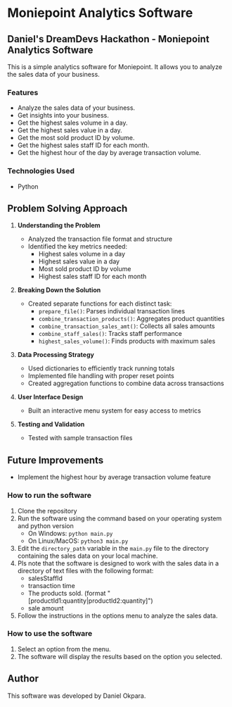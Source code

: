 # Moniepoint Analytics Software

## Daniel's DreamDevs Hackathon - Moniepoint Analytics Software

This is a simple analytics software for Moniepoint. It allows you to analyze the sales data of your business.

### Features

- Analyze the sales data of your business.
- Get insights into your business.
- Get the highest sales volume in a day.
- Get the highest sales value in a day.
- Get the most sold product ID by volume.
- Get the highest sales staff ID for each month.
- Get the highest hour of the day by average transaction volume.

### Technologies Used

- Python

## Problem Solving Approach

1. **Understanding the Problem**
   - Analyzed the transaction file format and structure
   - Identified the key metrics needed:
     * Highest sales volume in a day
     * Highest sales value in a day
     * Most sold product ID by volume
     * Highest sales staff ID for each month

2. **Breaking Down the Solution**
   - Created separate functions for each distinct task:
     * `prepare_file()`: Parses individual transaction lines
     * `combine_transaction_products()`: Aggregates product quantities
     * `combine_transaction_sales_amt()`: Collects all sales amounts
     * `combine_staff_sales()`: Tracks staff performance
     * `highest_sales_volume()`: Finds products with maximum sales

3. **Data Processing Strategy**
   - Used dictionaries to efficiently track running totals
   - Implemented file handling with proper reset points
   - Created aggregation functions to combine data across transactions

4. **User Interface Design**
   - Built an interactive menu system for easy access to metrics

5. **Testing and Validation**
   - Tested with sample transaction files


## Future Improvements
- Implement the highest hour by average transaction volume feature


### How to run the software

1. Clone the repository
2. Run the software using the command based on your operating system and python version
   - On Windows: `python main.py`
   - On Linux/MacOS: `python3 main.py`
3. Edit the `directory_path` variable in the `main.py` file to the directory containing the sales data on your local machine.
4. Pls note that the software is designed to work with the sales data in a directory of text files with the following format:
   - salesStaffId
   - transaction time
   - The products sold. (format "[productId1:quantity|productId2:quantity]")
   - sale amount
5. Follow the instructions in the options menu to analyze the sales data.

### How to use the software

1. Select an option from the menu.
2. The software will display the results based on the option you selected.


## Author

This software was developed by Daniel Okpara.




